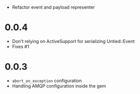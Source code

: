 - Refactor event and payload representer

# 0.0.4

- Don't relying on ActiveSupport for serializing Untied::Event
- Fixes #1

# 0.0.3

- ``abort_on_exception`` configuration
- Handling AMQP configuration inside the gem
